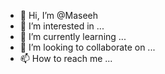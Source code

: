 - 👋 Hi, I’m @Maseeh
- 👀 I’m interested in ...
- 🌱 I’m currently learning ...
- 💞️ I’m looking to collaborate on ...
- 📫 How to reach me ...

<!---
Maseeh/Maseeh is a ✨ special ✨ repository because its `README.md` (this file) appears on your GitHub profile.
You can click the Preview link to take a look at your changes.
--->
